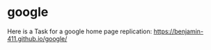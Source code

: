 # google
Here is a Task for a google home page replication: https://benjamin-411.github.io/google/ 
